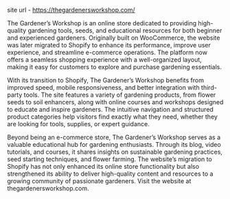 site url - https://thegardenersworkshop.com/

The Gardener’s Workshop is an online store dedicated to providing high-quality gardening tools, seeds, and educational resources for both beginner and experienced gardeners. Originally built on WooCommerce, the website was later migrated to Shopify to enhance its performance, improve user experience, and streamline e-commerce operations. The platform now offers a seamless shopping experience with a well-organized layout, making it easy for customers to explore and purchase gardening essentials.

With its transition to Shopify, The Gardener’s Workshop benefits from improved speed, mobile responsiveness, and better integration with third-party tools. The site features a variety of gardening products, from flower seeds to soil enhancers, along with online courses and workshops designed to educate and inspire gardeners. The intuitive navigation and structured product categories help visitors find exactly what they need, whether they are looking for tools, supplies, or expert guidance.

Beyond being an e-commerce store, The Gardener’s Workshop serves as a valuable educational hub for gardening enthusiasts. Through its blog, video tutorials, and courses, it shares insights on sustainable gardening practices, seed starting techniques, and flower farming. The website’s migration to Shopify has not only enhanced its online store functionality but also strengthened its ability to deliver high-quality content and resources to a growing community of passionate gardeners. Visit the website at thegardenersworkshop.com.
